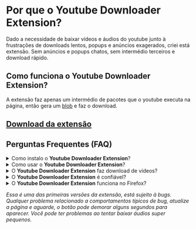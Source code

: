 <main>
    <div>
        <h1>Por que o <strong>Youtube Downloader Extension</strong>?</h1>
        <p>Dado a necessidade de baixar vídeos e áudios do youtube junto à frustrações de downloads lentos, popups e anúncios exagerados, criei está extensão. Sem anúncios e popups chatos, sem intermédio terceiros e download rápido.<p>
        <h2>Como funciona o <strong>Youtube Downloader Extension</strong>?</h2>
        <p>A extensão faz apenas um intermédio de pacotes que o youtube executa na página, então gera um <a href="https://developer.mozilla.org/pt-BR/docs/Web/API/Blob">blob</a> e faz o download.</p>
    <div>
    <div>
        <h2><a href="https://github.com/luandunas/youtube-downloader-extension/raw/main/build/Youtube-MP3-Downloader.crx" download>Download da extensão</a></h2>
    </div>
    <div>
        <h2>Perguntas Frequentes (FAQ)</h2>
        <details>
            <summary>Como instalo o <strong>Youtube Downloader Extension</strong>?</summary>
            <p>Após fazer o <a href="https://github.com/luandunas/youtube-downloader-extension/raw/main/build/Youtube-MP3-Downloader.crx" download>Download</a> do arquivo, vá até <a href="chrome://extensions/" target="_blank"><i>Gerenciar extensões</i></a> do Google Chrome, <strong>ative o Modo do desenvolvedor</strong> no canto superior direito, e arreste o arquivo para a janela de extensões.</p>
        </details>
        <details>
            <summary>Como usar o <strong>Youtube Downloader Extension</strong>?</summary>
            <p>Após a instalação da extensão, basta abrir qualquer vídeo e esperar o botão de download aparecer! A extensão está em fase beta, você pode experimentar bugs. <i>Mais informações no final do README.md</i>.</p>
            <img src="img/example.img" alt="Exemplo da extensão">
        </details>
        <details>
            <summary>O <strong>Youtube Downloader Extension</strong> faz download de vídeos?</summary>
            <p>No momento não. Estou trabalhando para disponibilizar o maior número de opções de download possíveis.</p>
        </details>
        <details>
            <summary>O <strong>Youtube Downloader Extension</strong> é confiável?</summary>
            <p>Sim! O código da extensão é open source, e você mesmo pode conferir como é feita.</p>
        </details>
        <details>
            <summary>O <strong>Youtube Downloader Extension</strong> funciona no Firefox?</summary>
            <p>Não testei! A extensão foi feita e testada no Google Chrome. Navegadores com base no Chromium como Brave, Microsoft Edge, Opera, Vivaldi, Yandex Browser, ungoogled-chromium e outros devem funcionar normalmente.</p>
        </details>
    </div>
</main>

<footer>
    <p><i>Essa é uma das primeiras versões da extensão, está sujeito à bugs. Qualquer problema relacionado a comportamentos típicos de bug, atualize a página e aguarde, o botão pode demorar alguns segundos para aparecer. Você pode ter problemas ao tentar baixar áudios super pequenos.</i></p>
</footer>